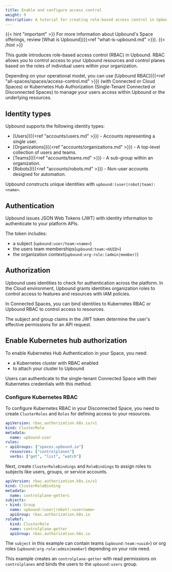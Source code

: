 ```yaml
---
title: Enable and configure access control
weight: 9
description: A tutorial for creating role-based access control in Upbound
---
```


{{< hint "important" >}}
For more information about Upbound's Space offerings, review [What is Upbound]({{<ref "what-is-upbound.md" >}}).
{{< /hint >}}


This guide introduces role-based access control (RBAC) in Upbound. RBAC allows
you to control access to your Upbound resources and control planes based on the
roles of individual users within your organization.

<!-- vale gitlab.SentenceLength = NO -->
Depending on your operational model, you can use [Upbound RBAC]({{<ref "all-spaces/spaces/access-control.md" >}}) (with Connected or Cloud Spaces) or Kubernetes Hub Authorization (Single-Tenant Connected or Disconnected Spaces) to manage your users access within Upbound or the underlying resources.
<!-- vale gitlab.SentenceLength = YES -->


## Identity types

Upbound supports the following identity types:

- [Users]({{<ref "accounts/users.md" >}}) - Accounts representing a single user.
- [Organizations]({{<ref "accounts/organizations.md" >}}) - A top-level collection of
  users and teams.
- [Teams]({{<ref "accounts/teams.md" >}}) - A sub-group within an organization.
- [Robots]({{<ref "accounts/robots.md" >}}) - Non-user accounts designed for
  automation.

Upbound constructs unique identities with `upbound:(user|robot|team):<name>`.

## Authentication

Upbound issues JSON Web Tokens (JWT) with identity information to
authenticate to your platform APIs.

The token includes:

- a subject (`upbound:user/team:<name>`)
- the users team memberships(`upbound:team:<UUID>`)
- the organization context(`upbound:org-role:(admin|member)`)

## Authorization

<!-- vale off -->
Upbound uses identities to check for authentication across the platform. In
the Cloud environment, Upbound grants identities organization roles to
control access to features and resources with IAM policies.
<!-- vale on -->


In Connected Spaces, you can bind identities to Kubernetes RBAC or
Upbound RBAC to control access to resources.

The subject and group claims in the JWT token determine the user's effective permissions for an API request.


## Enable Kubernetes hub authorization

To enable Kubernetes Hub Authentication in your Space, you need:

- a Kubernetes cluster with RBAC enabled
- to attach your cluster to Upbound

Users can authenticate to the single-tenant Connected Space with their Kubernetes
credentials with this method.

<!-- vale Microsoft.HeadingAcronyms = NO -->
### Configure Kubernetes RBAC
<!-- vale Microsoft.HeadingAcronyms = YES -->


To configure Kubernetes RBAC in your Disconnected Space, you need to create
`ClusterRoles` and `Roles` for defining access to your resources.

```yaml
apiVersion: rbac.authorization.k8s.io/v1
kind: ClusterRole
metadata:
  name: upbound-user
rules:
- apiGroups: ["spaces.upbound.io"]
  resources: ["controlplanes"]
  verbs: ["get", "list", "watch"]

```

Next, create `ClusterRoleBindings` and `RoleBindings` to assign
roles to subjects like users, groups, or service accounts.

```yaml
apiVersion: rbac.authorization.k8s.io/v1
kind: ClusterRoleBinding
metadata:
  name: controlplane-getters
subjects:
- kind: Group
  name: upbound:(user|robot):<username>
  apiGroup: rbac.authorization.k8s.io
roleRef:
  kind: ClusterRole
  name: controlplane-getter
  apiGroup: rbac.authorization.k8s.io
```

The `subject` in this example can contain teams (`upbound:team:<uuid>`) or org roles (`upbound:org-role:admin|member`) depending on your role need.

This example creates an `controlplane-getter` with read permissions on
`controlplanes` and binds the users to the `upbound:users` group.
